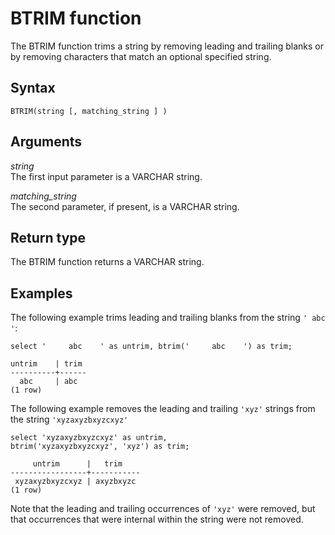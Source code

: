 # BTRIM function<a name="r_BTRIM"></a>

The BTRIM function trims a string by removing leading and trailing blanks or by removing characters that match an optional specified string\. 

## Syntax<a name="r_BTRIM-synopsis"></a>

```
BTRIM(string [, matching_string ] )
```

## Arguments<a name="r_BTRIM-arguments"></a>

 *string*   
The first input parameter is a VARCHAR string\. 

 *matching\_string*   
The second parameter, if present, is a VARCHAR string\. 

## Return type<a name="r_BTRIM-return-type"></a>

The BTRIM function returns a VARCHAR string\. 

## Examples<a name="r_BTRIM-examples"></a>

The following example trims leading and trailing blanks from the string `' abc '`: 

```
select '     abc    ' as untrim, btrim('     abc    ') as trim;

untrim    | trim
----------+------
  abc     | abc
(1 row)
```

The following example removes the leading and trailing `'xyz'` strings from the string `'xyzaxyzbxyzcxyz'` 

```
select 'xyzaxyzbxyzcxyz' as untrim,
btrim('xyzaxyzbxyzcxyz', 'xyz') as trim;

     untrim      |   trim
-----------------+-----------
 xyzaxyzbxyzcxyz | axyzbxyzc
(1 row)
```

Note that the leading and trailing occurrences of `'xyz'` were removed, but that occurrences that were internal within the string were not removed\. 